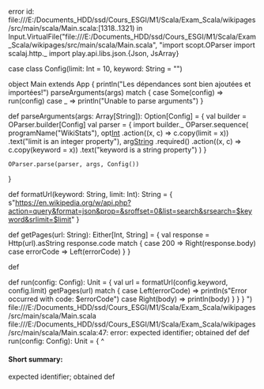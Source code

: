 error id: file:///E:/Documents_HDD/ssd/Cours_ESGI/M1/Scala/Exam_Scala/wikipages/src/main/scala/Main.scala:[1318..1321) in Input.VirtualFile("file:///E:/Documents_HDD/ssd/Cours_ESGI/M1/Scala/Exam_Scala/wikipages/src/main/scala/Main.scala", "import scopt.OParser
import scalaj.http._
import play.api.libs.json.{Json, JsArray}

case class Config(limit: Int = 10, keyword: String = "")

object Main extends App {
  println("Les dépendances sont bien ajoutées et importées!")
  parseArguments(args) match {
    case Some(config) => run(config)
    case _            => println("Unable to parse arguments")
  }

  def parseArguments(args: Array[String]): Option[Config] = {
    val builder = OParser.builder[Config]
    val parser = {
      import builder._
      OParser.sequence(
        programName("WikiStats"),
        opt[Int]('l', "limit")
          .action((x, c) => c.copy(limit = x))
          .text("limit is an integer property"),
        arg[String]("<keyword>")
          .required()
          .action((x, c) => c.copy(keyword = x))
          .text("keyword is a string property")
      )
    }

    OParser.parse(parser, args, Config())
  }

  def formatUrl(keyword: String, limit: Int): String = {
    s"https://en.wikipedia.org/w/api.php?action=query&format=json&prop=&sroffset=0&list=search&srsearch=$keyword&srlimit=$limit"
  }

  def getPages(url: String): Either[Int, String] = {
    val response = Http(url).asString
    response.code match {
      case 200 => Right(response.body)
      case errorCode => Left(errorCode)
    }
  }

  def

  def run(config: Config): Unit = {
    val url = formatUrl(config.keyword, config.limit)
    getPages(url) match {
      case Left(errorCode) => println(s"Error occurred with code: $errorCode")
      case Right(body) => println(body)
    }
  }
}
")
file:///E:/Documents_HDD/ssd/Cours_ESGI/M1/Scala/Exam_Scala/wikipages/src/main/scala/Main.scala
file:///E:/Documents_HDD/ssd/Cours_ESGI/M1/Scala/Exam_Scala/wikipages/src/main/scala/Main.scala:47: error: expected identifier; obtained def
  def run(config: Config): Unit = {
  ^
#### Short summary: 

expected identifier; obtained def